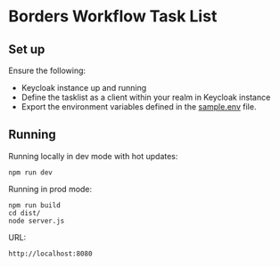# Borders Workflow Task List

## Set up

Ensure the following:

* Keycloak instance up and running
* Define the tasklist as a client within your realm in Keycloak instance
* Export the environment variables defined in the [sample.env](sample.env) file.
    

## Running

Running locally in dev mode with hot updates:

```
npm run dev
```    

Running in prod mode:

```
npm run build
cd dist/
node server.js
```

URL:

```
http://localhost:8080
```

